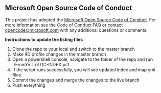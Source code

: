 ## Microsoft Open Source Code of Conduct
This project has adopted the [Microsoft Open Source Code of Conduct](https://opensource.microsoft.com/codeofconduct/).
For more information see the [Code of Conduct FAQ](https://opensource.microsoft.com/codeofconduct/faq/) or contact [opencode@microsoft.com](mailto:opencode@microsoft.com) with any additional questions or comments.

**Instructions to update the listing files**

1. Clone the repo to your local and switch to the master branch
2. Make RD profile changes in the master branch
3. Open a powershell console, navigate to the folder of the repo and run ./FromYmlToTOC-INDEX.ps1
4. If the script runs successfully, you will see updated index and map yml files.  
5. Commit the changes and merge the changes to the live branch
6. Push everything 
